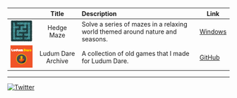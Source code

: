 | | Title | Description | Link |
| --- | :---: | :--- | --- |
| <img src="./img/HedgeMazeIcon.png" width="128"> | Hedge Maze | Solve a series of mazes in a relaxing world themed around nature and seasons. | [Windows](https://github.com/kennedy0/kennedy0.github.io/releases/download/HedgeMaze-v1.0.0/HedgeMaze_Win.zip) |
| <img src="./img/LudumDareIcon.png" width="128"> | Ludum Dare Archive | A collection of old games that I made for Ludum Dare. | [GitHub](https://github.com/kennedy0/LudumDareArchive) |

---

[![Twitter](https://img.shields.io/twitter/url/https/twitter.com/andrew_jk.svg?style=social&label=Follow%20%40andrew_jk)](https://twitter.com/andrew_jk)
